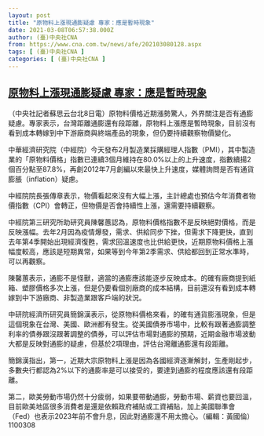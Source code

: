 ```yaml
---
layout: post
title: "原物料上漲現通膨疑慮 專家：應是暫時現象"
date: 2021-03-08T06:57:38.000Z
author: (臺)中央社CNA
from: https://www.cna.com.tw/news/afe/202103080128.aspx
tags: [ (臺)中央社CNA ]
categories: [ (臺)中央社CNA ]
---
```

<!--1615186658000-->
[原物料上漲現通膨疑慮 專家：應是暫時現象](https://www.cna.com.tw/news/afe/202103080128.aspx)
------

<div>
<div></div><div class="paragraph"><p>（中央社記者蘇思云台北8日電）原物料價格近期漲勢驚人，外界關注是否有通膨疑慮。專家表示，台灣距離通膨還有段距離，原物料上漲應是暫時現象，目前沒有看到成本轉嫁到中下游廠商與終端產品的現象，但仍要持續觀察物價變化。</p><p>中華經濟研究院（中經院）今天發布2月製造業採購經理人指數（PMI），其中製造業的「原物料價格」指數已連續3個月維持在80.0%以上的上升速度，指數續揚2個百分點至87.8%，再創2012年7月創編以來最快上升速度，媒體詢問是否有通貨膨脹（inflation）疑慮。</p><p>中經院院長張傳章表示，物價看起來沒有大幅上漲，主計總處也預估今年消費者物價指數（CPI）會轉正，但物價是否會持續性上漲，還需要持續觀察。</p><p>中經院第三研究所助研究員陳馨蕙認為，原物料價格指數不是反映絕對價格，而是反映漲幅。去年2月因為疫情爆發，需求、供給同步下挫，但需求下降更快，直到去年第4季開始出現經濟復甦，需求回溫速度也比供給更快，近期原物料價格上漲幅度較高，應該是短期異常，如果等到今年第2季需求、供給都回到正常水準時，可以再觀察。</p><p>陳馨蕙表示，通膨不是怪獸，適當的通膨應該能逐步反映成本。的確有廠商提到紙箱、塑膠價格多次上漲，但是仍要看個別廠商的成本結構，目前還沒有看到成本轉嫁到中下游廠商、非製造業跟客戶端的狀況。</p><p>中研院經濟所研究員簡錦漢表示，從原物料價格來看，的確有通貨膨漲現象，但是這個現象在台灣、美國、歐洲都有發生。從美國債券市場中，比較有跟著通膨調整利率的債券跟沒跟著調整的債券，可以評估市場對通膨的預期，近期金融市場波動大都是反映對通膨的疑慮，但基於2項理由，評估台灣離通膨還有段距離。</p><p>簡錦漢指出，第一，近期大宗原物料上漲是因為各國經濟逐漸解封，生產剛起步，多數央行都認為2%以下的通膨率是可以接受的，要達到通膨的程度應該還有段距離。</p><p>第二，歐美勞動市場仍然十分疲弱，如果要帶動通膨，勞動市場、薪資也要回溫，目前歐美地區很多消費者是還是依賴政府補貼或工資補貼，加上美國聯準會（Fed）也表示2023年前不會升息，因此對通膨還不用太擔心。（編輯：黃國倫）1100308</p></div>
</div>
